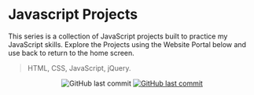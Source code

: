 # Javascript Projects

This series is a collection of JavaScript projects built to practice my JavaScript skills.
Explore the Projects using the Website Portal below and use back to return to the home screen.

> HTML, CSS, JavaScript, jQuery.

<p align="center">
<img alt="GitHub last commit" src="https://img.shields.io/github/last-commit/mogrady-git/JavaScript-Projects">
<a href="https://mogrady-professional.github.io/JavaScript-Projects/index.html"><img alt="GitHub last commit" src="https://img.shields.io/badge/Version%201.0-Launch%20Website-green"></a>

  </p>
